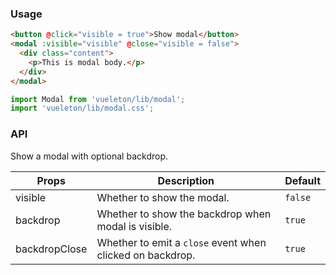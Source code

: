 ### Usage

``` html
<button @click="visible = true">Show modal</button>
<modal :visible="visible" @close="visible = false">
  <div class="content">
    <p>This is modal body.</p>
  </div>
</modal>
```

```js
import Modal from 'vueleton/lib/modal';
import 'vueleton/lib/modal.css';
```

### API

Show a modal with optional backdrop.

Props         | Description                         | Default
--------------|-------------------------------------|---------
visible       | Whether to show the modal.          | `false`
backdrop      | Whether to show the backdrop when modal is visible. | `true`
backdropClose | Whether to emit a `close` event when clicked on backdrop. | `true`
